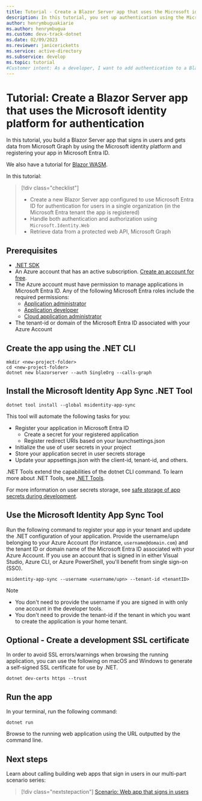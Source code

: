 ```yaml
---
title: Tutorial - Create a Blazor Server app that uses the Microsoft identity platform for authentication
description: In this tutorial, you set up authentication using the Microsoft identity platform in a Blazor Server app.
author: henrymbuguakiarie
ms.author: henrymbugua
ms.custom: devx-track-dotnet
ms.date: 02/09/2023
ms.reviewer: janicericketts
ms.service: active-directory
ms.subservice: develop
ms.topic: tutorial
#Customer intent: As a developer, I want to add authentication to a Blazor app.
---
```


# Tutorial: Create a Blazor Server app that uses the Microsoft identity platform for authentication

In this tutorial, you build a Blazor Server app that signs in users and gets data from Microsoft Graph by using the Microsoft identity platform and registering your app in Microsoft Entra ID.

We also have a tutorial for [Blazor WASM](tutorial-blazor-webassembly.md).

In this tutorial:

> [!div class="checklist"]
>
> - Create a new Blazor Server app configured to use Microsoft Entra ID for authentication for users in a single organization (in the Microsoft Entra tenant the app is registered)
> - Handle both authentication and authorization using `Microsoft.Identity.Web`
> - Retrieve data from a protected web API, Microsoft Graph

## Prerequisites

- [.NET SDK](https://dotnet.microsoft.com/download/dotnet/7.0)
- An Azure account that has an active subscription. [Create an account for free](https://azure.microsoft.com/free/?WT.mc_id=A261C142F).
- The Azure account must have permission to manage applications in Microsoft Entra ID. Any of the following Microsoft Entra roles include the required permissions:
  - [Application administrator](~/identity/role-based-access-control/permissions-reference.md#application-administrator)
  - [Application developer](~/identity/role-based-access-control/permissions-reference.md#application-developer)
  - [Cloud application administrator](~/identity/role-based-access-control/permissions-reference.md#cloud-application-administrator)
- The tenant-id or domain of the Microsoft Entra ID associated with your Azure Account

## Create the app using the .NET CLI

```dotnetcli
mkdir <new-project-folder>
cd <new-project-folder>
dotnet new blazorserver --auth SingleOrg --calls-graph
```

## Install the Microsoft Identity App Sync .NET Tool

```dotnetcli
dotnet tool install --global msidentity-app-sync
```

This tool will automate the following tasks for you:

- Register your application in Microsoft Entra ID
  - Create a secret for your registered application
  - Register redirect URIs based on your launchsettings.json
- Initialize the use of user secrets in your project
- Store your application secret in user secrets storage
- Update your appsettings.json with the client-id, tenant-id, and others.

.NET Tools extend the capabilities of the dotnet CLI command. To learn more about .NET Tools, see [.NET Tools](/dotnet/core/tools/global-tools).

For more information on user secrets storage, see [safe storage of app secrets during development](/aspnet/core/security/app-secrets).

## Use the Microsoft Identity App Sync Tool

Run the following command to register your app in your tenant and update the .NET configuration of your application. Provide the username/upn belonging to your Azure Account (for instance, `username@domain.com`) and the tenant ID or domain name of the Microsoft Entra ID associated with your Azure Account. If you use an account that is signed in in either Visual Studio, Azure CLI, or Azure PowerShell, you'll benefit from single sign-on (SSO).

```dotnetcli
msidentity-app-sync --username <username/upn> --tenant-id <tenantID>
```

> [!Note]
> - You don't need to provide the username if you are signed in with only one account in the developer tools.
> - You don't need to provide the tenant-id if the tenant in which you want to create the application is your home tenant.

## Optional - Create a development SSL certificate

In order to avoid SSL errors/warnings when browsing the running application, you can use the following on macOS and Windows to generate a self-signed SSL certificate for use by .NET.

```dotnetcli
dotnet dev-certs https --trust
```

## Run the app

In your terminal, run the following command:

```dotnetcli
dotnet run
```

Browse to the running web application using the URL outputted by the command line.

## Next steps

Learn about calling building web apps that sign in users in our multi-part scenario series:

> [!div class="nextstepaction"]
> [Scenario: Web app that signs in users](scenario-web-app-sign-user-overview.md)
